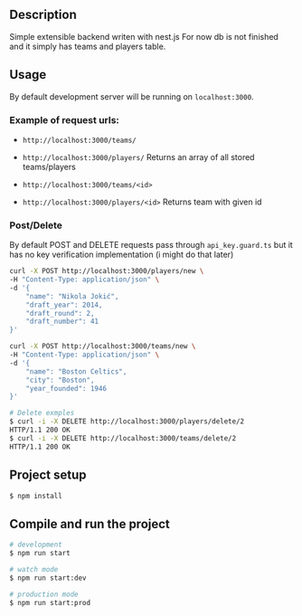## Description

Simple extensible backend writen with nest.js 
For now db is not finished and it simply has teams and players table. 

## Usage 

By default development server will be running on `localhost:3000`. 

### Example of request urls: 
- `http://localhost:3000/teams/`
- `http://localhost:3000/players/`
Returns an array of all stored teams/players

- `http://localhost:3000/teams/<id>`
- `http://localhost:3000/players/<id>`
Returns team with given id

### Post/Delete
By default POST and DELETE requests pass through `api_key.guard.ts` but it has no key verification implementation (i might do that later)

```bash
curl -X POST http://localhost:3000/players/new \
-H "Content-Type: application/json" \
-d '{
    "name": "Nikola Jokić",
    "draft_year": 2014,
    "draft_round": 2,
    "draft_number": 41
}'
```

```bash
curl -X POST http://localhost:3000/teams/new \
-H "Content-Type: application/json" \
-d '{
    "name": "Boston Celtics",
    "city": "Boston",
    "year_founded": 1946
}'
```

```bash
# Delete exmples
$ curl -i -X DELETE http://localhost:3000/players/delete/2
HTTP/1.1 200 OK
$ curl -i -X DELETE http://localhost:3000/teams/delete/2
HTTP/1.1 200 OK
```

## Project setup

```bash
$ npm install
```

## Compile and run the project

```bash
# development
$ npm run start

# watch mode
$ npm run start:dev

# production mode
$ npm run start:prod
```

